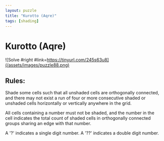 ```yaml
---
layout: puzzle
title: "Kurotto (Aqre)"
tags: [shading]
---
```


# Kurotto (Aqre)

![Solve #right #link=https://tinyurl.com/245s63u8](/assets/images/puzzle88.png)

## Rules:

Shade some cells such that all unshaded cells are orthogonally connected, and there may not exist a run of four or more consecutive shaded or unshaded cells horizontally or vertically anywhere in the grid.

All cells containing a number must not be shaded, and the number in the cell indicates the total count of shaded cells in orthogonally connected groups sharing an edge with that number.

A '?' indicates a single digit number. A '??' indicates a double digit number. 